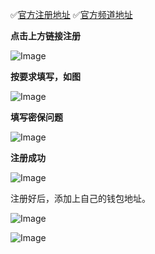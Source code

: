 ✅[官方注册地址](https://h5.xlthshop.com/#/pages/auth/register?inviteCode=8213a6)            ✅[官方频道地址](https://t.me/GOO2015)

**点击上方链接注册**

![Image](https://github.com/user-attachments/assets/e541500b-2851-45a4-849b-83c44bfec1ef)

**按要求填写，如图**

![Image](https://github.com/user-attachments/assets/78ed5594-44b3-454e-a272-9f72a423eff6)

**填写密保问题**

![Image](https://github.com/user-attachments/assets/2ceb26fd-0b28-422e-b86e-eec57e29a9d9)

**注册成功**

![Image](https://github.com/user-attachments/assets/a0a21635-5619-4284-ad8f-1218c91c8227)

注册好后，添加上自己的钱包地址。

![Image](https://github.com/user-attachments/assets/2d14ddbf-0770-47af-a92c-0140e81b7a18)

![Image](https://github.com/user-attachments/assets/e32560dd-dce6-4aaa-a476-24644a24df8f)